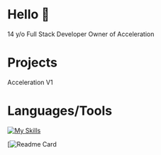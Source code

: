 
# Hello 👋
14 y/o Full Stack Developer
Owner of Acceleration

# Projects
Acceleration V1 

# Languages/Tools

[![My Skills](https://skillicons.dev/icons?i=js,html,css,python,scss,react,replit,vscode,github,discord,bots,gmail,instagram,java)](https://skillicons.dev)

[![Readme Card](https://github-readme-stats.vercel.app/api/pin/?username=vishaljattan&repo=vishaljattan&theme=radical)

















<!---
xdevnightless/xdevnightless is a ✨ special ✨ repository because its `README.md` (this file) appears on your GitHub profile.
You can click the Preview link to take a look at your changes.
--->
